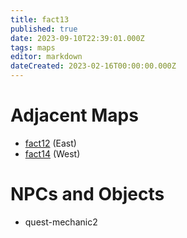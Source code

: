 ```yaml
---
title: fact13
published: true
date: 2023-09-10T22:39:01.000Z
tags: maps
editor: markdown
dateCreated: 2023-02-16T00:00:00.000Z
---
```



# Adjacent Maps
 * [fact12](/maps/fact12) (East)
 * [fact14](/maps/fact14) (West)

# NPCs and Objects
 * quest-mechanic2
